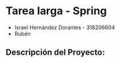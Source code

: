 # Tarea larga - Spring
- Israel Hernández Dorantes - 318206604
- Rubén

## Descripción del Proyecto: